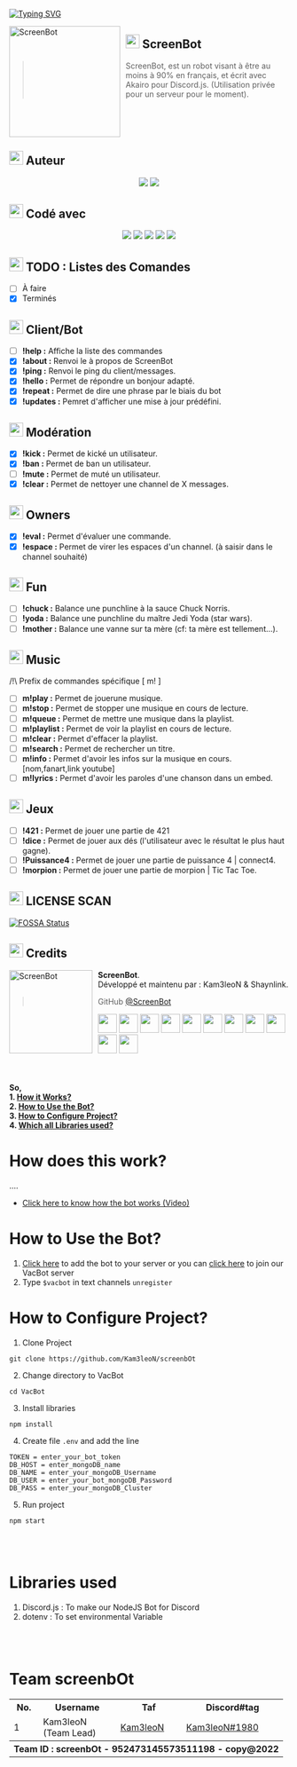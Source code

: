 [![Typing SVG](https://readme-typing-svg.herokuapp.com?font=Roboto&size=30&duration=3000&pause=1000&color=0099FF85&vCenter=true&height=32&lines=Hey!+This+is+Kam3leoN+Repo)](https://github.com/Kam3leoN)

<img width="200" height="200" align="left" style="float: left; margin: 0 10px 0 0;" alt="ScreenBot" src="https://cdn.discordapp.com/attachments/611997398410985492/619904440513593344/ScreenBot.png">

## <img src="https://cdn.discordapp.com/attachments/611997398410985492/620514068637286400/code.png" width="25"> ScreenBot
> ScreenBot, est un robot visant à être au moins à 90% en français, et écrit avec Akairo pour Discord.js.
(Utilisation privée pour un serveur pour le moment).

</br></br></br>

## <img src="https://cdn.discordapp.com/attachments/611997398410985492/620514068637286400/code.png" width="25"> Auteur
<p align=center>
<img src="https://cdn.discordapp.com/attachments/611997398410985492/619638360016814081/Kam3leoN.png"> <img src="https://cdn.discordapp.com/attachments/611997398410985492/619638371811196960/Shaynlink.png">
</p>

## <img src="https://cdn.discordapp.com/attachments/611997398410985492/620514068637286400/code.png" width="25"> Codé avec
<p align=center>
<img src="https://cdn.discordapp.com/attachments/611997398410985492/619522922477781003/javascript.png"> <img src="https://media.discordapp.net/attachments/611997398410985492/619522924277399572/nodejs.png"> <img src="https://cdn.discordapp.com/attachments/611997398410985492/619522925623640090/discordjs.png"> <img src="https://cdn.discordapp.com/attachments/611997398410985492/619522929776001025/akairo.png"> <img src="https://cdn.discordapp.com/attachments/611997398410985492/619522932678328320/version.png">
</p>

## <img src="https://cdn.discordapp.com/attachments/611997398410985492/620514068637286400/code.png" width="25"> TODO : Listes des Comandes
- [ ] À faire
- [x] Terminés

## <img src="https://cdn.discordapp.com/attachments/611997398410985492/620514068637286400/code.png" width="25"> Client/Bot
- [ ] **!help :** Affiche la liste des commandes
- [x] **!about :** Renvoi le à propos de ScreenBot
- [x] **!ping :** Renvoi le ping du client/messages.
- [x] **!hello :** Permet de répondre un bonjour adapté.
- [x] **!repeat :** Permet de dire une phrase par le biais du bot
- [x] **!updates :** Pemret d'afficher une mise à jour prédéfini.

## <img src="https://cdn.discordapp.com/attachments/611997398410985492/620514068637286400/code.png" width="25"> Modération
- [x] **!kick :** Permet de kické un utilisateur.
- [x] **!ban :** Permet de ban un utilisateur.
- [ ] **!mute :** Permet de muté un utilisateur.
- [x] **!clear :** Permet de nettoyer une channel de X messages.

## <img src="https://cdn.discordapp.com/attachments/611997398410985492/620514068637286400/code.png" width="25"> Owners
- [x] **!eval :** Permet d'évaluer une commande.
- [x] **!espace :** Permet de virer les espaces d'un channel. (à saisir dans le channel souhaité)

## <img src="https://cdn.discordapp.com/attachments/611997398410985492/620514068637286400/code.png" width="25"> Fun
- [ ] **!chuck :** Balance une punchline à la sauce Chuck Norris.
- [ ] **!yoda :** Balance une punchline du maître Jedi Yoda (star wars).
- [ ] **!mother :** Balance une vanne sur ta mère (cf: ta mère est tellement...).

## <img src="https://cdn.discordapp.com/attachments/611997398410985492/620514068637286400/code.png" width="25"> Music
/!\ Prefix de commandes spécifique [ m! ]
- [ ] **m!play :** Permet de jouerune musique.
- [ ] **m!stop :** Permet de stopper une musique en cours de lecture.
- [ ] **m!queue :** Permet de mettre une musique dans la playlist.
- [ ] **m!playlist :** Permet de voir la playlist en cours de lecture.
- [ ] **m!clear :** Permet d'effacer la playlist.
- [ ] **m!search :** Permet de rechercher un titre.
- [ ] **m!info :** Permet d'avoir les infos sur la musique en cours. [nom,fanart,link youtube]
- [ ] **m!lyrics :** Permet d'avoir les paroles d'une chanson dans un embed.

## <img src="https://cdn.discordapp.com/attachments/611997398410985492/620514068637286400/code.png" width="25"> Jeux
- [ ] **!421 :** Permet de jouer une partie de 421
- [ ] **!dice :** Permet de jouer aux dés (l'utilisateur avec le résultat le plus haut gagne).
- [ ] **!Puissance4 :** Permet de jouer une partie de puissance 4 | connect4.
- [ ] **!morpion :** Permet de jouer une partie de morpion | Tic Tac Toe.

## <img src="https://cdn.discordapp.com/attachments/611997398410985492/620514068637286400/code.png" width="25"> LICENSE SCAN
[![FOSSA Status](https://app.fossa.com/api/projects/git%2Bgithub.com%2FKam3leoN%2FScreenBot.svg?type=large)](https://app.fossa.com/projects/git%2Bgithub.com%2FKam3leoN%2FScreenBot?ref=badge_large)

## <img src="https://cdn.discordapp.com/attachments/611997398410985492/620514068637286400/code.png" width="25"> Credits
<img src="https://cdn.discordapp.com/attachments/611997398410985492/619904440513593344/ScreenBot.png" width="150" height="150" align="left" style="float: left; margin: 0 10px 0 0;" alt="ScreenBot" >

**ScreenBot**.  
Développé et maintenu par : Kam3leoN & Shaynlink.
> GitHub [@ScreenBot](https://github.com/Kam3leoN/ScreenBot/)</br>

<kbd><img src="https://cdn.discordapp.com/attachments/611997398410985492/620597282869608470/u.png" width="34"></kbd> <kbd><img src="https://cdn.discordapp.com/attachments/611997398410985492/620597282869608470/u.png" width="34"></kbd> <kbd><img src="https://cdn.discordapp.com/attachments/611997398410985492/620597272823988244/d.png" width="34"></kbd> <kbd><img src="https://cdn.discordapp.com/attachments/611997398410985492/620597272823988244/d.png" width="34"></kbd> <kbd><img src="https://cdn.discordapp.com/attachments/611997398410985492/620597275810594842/l.png" width="34"></kbd> <kbd><img src="https://cdn.discordapp.com/attachments/611997398410985492/620597278604001295/r.png" width="34"></kbd> <kbd><img src="https://cdn.discordapp.com/attachments/611997398410985492/620597275810594842/l.png" width="34"></kbd> <kbd><img src="https://cdn.discordapp.com/attachments/611997398410985492/620597278604001295/r.png" width="34"></kbd> <kbd><img src="https://cdn.discordapp.com/attachments/611997398410985492/620597285205573632/a.png" width="34"></kbd> <kbd><img src="https://cdn.discordapp.com/attachments/611997398410985492/620597287466303518/b.png" width="34"></kbd> <kbd><img src="https://cdn.discordapp.com/attachments/611997398410985492/620597280579256322/s.png" width="34"></kbd>

<br>
<h4>So,<br>
   1. <a href="#work">How it Works?</a><br>
   2. <a href="#use">How to Use the Bot?</a><br>
   3. <a href="#configure">How to Configure Project?</a><br>
   4. <a href="#library">Which all Libraries used?</a><br></h4>

<h1 id="work">How does this work?</h1>

<p>....</p>

* <a href="https://www.loom.com/share/c4e2333b55894b43b9d6ce194d77de1e">Click here to know how the bot works (Video)</a>

<h1 id="use">How to Use the Bot?</h1>

1. <a href="https://discord.com/oauth2/authorize?client_id=844918394888388629&permissions=68608&scope=bot">Click here</a> to add the bot to your server or you can <a href="https://discord.gg/DUPNJp7vYB/">click here</a> to join our VacBot server<br>
2. Type <code>$vacbot</code> in text channels <code>unregister</code>

<h1 id="configure">How to Configure Project?</h1>

1. Clone Project
```
git clone https://github.com/Kam3leoN/screenbOt
```
2. Change directory to VacBot
```
cd VacBot
```
3. Install libraries
```
npm install
```
4. Create file <code>.env</code> and add the line
```
TOKEN = enter_your_bot_token
DB_HOST = enter_mongoDB_name
DB_NAME = enter_your_mongoDB_Username
DB_USER = enter_your_bot_mongoDB_Password
DB_PASS = enter_your_mongoDB_Cluster
```
5. Run project
```
npm start
```

<br><br>

<h1 id="library">Libraries used</h1>

1. Discord.js : To make our NodeJS Bot for Discord<br>
2. dotenv : To set environmental Variable<br>

<br><br>

<h1 id="team">Team screenbOt</h1>

<table align="center">

<tr>
    <th>No.</th>
    <th>Username</th>
    <th>Taf</th>
    <th>Discord#tag</th>
  </tr>
    
<tr>
    <td>1</td>
    <td>Kam3leoN<br>(Team Lead)</td>
    <td><a href=[https://github.com/Kam3leoN](https://github.com/Kam3leoN)>Kam3leoN</a></td>
    <td><a href=https://discordapp.com/users/91279640252907520/>Kam3leoN#1980</a></td>
  </tr>
  
  <tr>
    <th colspan="4">Team ID : screenbOt - 952473145573511198 - copy@2022</th>
  </tr>
</table>
